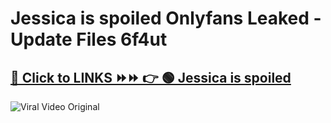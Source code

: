 
 # Jessica is spoiled Onlyfans Leaked - Update Files 6f4ut

## <h2><a href="https://clipsfans.com/Jessica_is_spoiled&ref=git">🔗 Click to LINKS ⏩⏩ 👉 🟢 Jessica is spoiled </a></h2>

<a href="https://clipsfans.com/Jessica_is_spoiled&ref=git" rel="nofollow" data-target="animated-image.originalLink"><img src="https://i.ibb.co.com/xMMVF88/686577567.gif" alt="Viral Video Original" style="max-width: 100%; display: inline-block;" data-target="animated-image.originalImage"></a>

